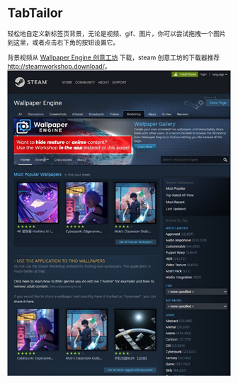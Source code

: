 # TabTailor

轻松地自定义新标签页背景，无论是视频、gif、图片，你可以尝试拖拽一个图片到这里，或者点击右下角的按钮设置它。

背景视频从 [Wallpaper Engine 创意工坊](https://steamcommunity.com/app/431960/workshop/) 下载，steam 创意工坊的下载器推荐 <http://steamworkshop.download/>。
![steam-workshop.jpg](./src/assets/steam-workshop.jpg)
